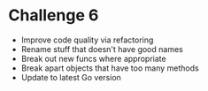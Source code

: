 # Challenge 6

* Improve code quality via refactoring
* Rename stuff that doesn't have good names
* Break out new funcs where appropriate
* Break apart objects that have too many methods
* Update to latest Go version
